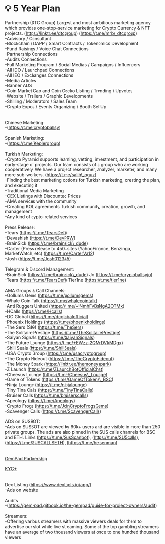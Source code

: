 # 💡 5 Year Plan

Partnership (DTC Group) Largest and most ambitious marketing agency which provides one-stop-service marketing for Crypto Currency & NFT projects. (https://linktr.ee/dtcgroup) (https://t.me/mrb\_dtcgroup) \
\-Advisory / Consultant \
\-Blockchain / DAPP / Smart Contracts / Tokenomics Development\
\-Fund Raisings / Voice Chat Connections\
\-Partnership Connections\
\-Audits Connections\
\-Full Marketing Program / Social Medias / Campaigns / Influencers\
\-All IDO / Launchpad Connections\
\-All IEO / Exchanges Connections\
\-Media Articles\
\-Banner ADS\
\-Coin Market Cap and Coin Gecko Listing / Trending / Upvotes\
\-Website / Trailers / Graphic Developments\
\-Shilling / Moderators / Sales Team\
\-Crypto Expos / Events Organizing / Booth Set Up\
\
\
Chinese Marketing: \
\-(https://t.me/cryptoballsy) \
\
Spanish Marketing: \
\-(https://t.me/Keplergroup) \
\
Turkish Marketing: \
\-Crypto Pyramid supports learning, vetting, investment, and participation in early-stage of projects. Our team consists of a group who are working cooperatively. We have a project researcher, analyzer, marketer, and many more sub-workers. (https://t.me/salih\_oguz) \
\-Finding the best marketing options for Turkish marketing, creating the plan, and executing it \
\-Traditional Media Marketing\
\-CEX Listings with Discounted Prices\
\-AMA services with the community \
\-Creating KOL agreements Turkish community, creation, growth, and management \
\-Any kind of cypto-related services \
\
Press Release: \
\-Tears (https://t.me/TearsDefi) \
\-Devashish (https://t.me/DevPRW) \
\-BrainSick (https://t.me/brainsick\_dude) \
\-Carter (Press release to 450+sites (YahooFinance, Benzinga, MarketWatch, etc) (https://t.me/CarterVa12) \
\-Josh (https://t.me/Josh012345) \
\
Telegram & Discord Management: \
\-BrainSick (https://t.me/brainsick\_dude) Jo (https://t.me/cryptoballsyjo) \
\-Tears (https://t.me/TearsDefi) Tier1ne (https://t.me/tier1ne) \
\
AMA Groups & Call Channels: \
\-Gollums Gems (https://t.me/gollumsgems) \
\-Whale Coin Talk (https://t.me/whalecointalk) \
\-Anti Ruggers United (https://t.me/+iNmhFvBsNgA2OTMx) \
\-HCalls (https://t.me/Hcalls) \
\-DC Global (https://t.me/dcglobalofficial) \
\-Phoenix Holdings (https://t.me/phoenixholdings) \
\-The Sers (SIG) (https://t.me/TheSers) \
\-The Solitaire Prestige (https://t.me/TheSolitairePrestige) \
\-Saiyan Signals (https://t.me/SaiyanSignals) \
\-The Future Lounge (https://t.me/+EWzz-2QMrDVkMDgx) \
\-Shill Seals (https://t.me/ShillSeals) \
\-USA Crypto Group (https://t.me/usacryptogroup) \
\-The Crypto Hideout (https://t.me/TheCryptoHideout) \
\-The Money Spark (https://linktr.ee/themoneyspark) \
\-Z Launch (https://t.me/ZLaunchBotOfficialChat) \
\-Cheesus Lounge (https://t.me/Cheesus\_Lounge) \
\-Game of Tokens (https://t.me/GameOfTokens\_BSC) \
\-Ninja Lounge (https://t.me/ninjalounge) \
\-Tiny Tina Calls (https://t.me/TinyTinaCalls) \
\-Bruiser Calls (https://t.me/bruiserscalls) \
\-Apeology (https://t.me/Apeology) \
\-Crypto Frogs (https://t.me/JoinCryptoFrogsGems) \
\-Scavenger Calls (https://t.me/ScavengerCalls) \
\
ADS on SUSBOT: \
\-Ads on SUSBOT are viewed by 60k+ users and are visible in more than 250 private groups. The ads are also pinned in the SUS calls channels for BSC and ETH. Links (https://t.me/SusScanbot), (https://t.me/SU5calls), (https://t.me/SUSCALLSETH), (https://t.me/heisenman) \
\
\
[GemPad Partnership](https://gempad.app/home)\
\
[KYC+](https://gempad.gitbook.io/the-gempad/guide-for-project-owners/kyc+-at-gempad)\
&#x20;\
\
Dex Listing (https://www.dextools.io/app/) \
\-Ads on website \
\
Audits \
\-(https://gem-pad.gitbook.io/the-gempad/guide-for-project-owners/audit)\
\
Streamers: \
\-Offering various streamers with massive viewers deals for them to advertise our slot while live streaming. Some of the top gambling streamers have an average of two thousand viewers at once to one hundred thousand viewers
